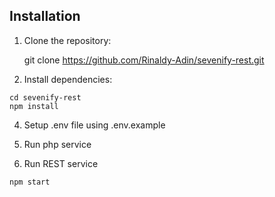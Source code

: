 ## Installation

1. Clone the repository:

   git clone https://github.com/Rinaldy-Adin/sevenify-rest.git

2. Install dependencies:
```
cd sevenify-rest
npm install
```

4. Setup .env file using .env.example

5. Run php service

6. Run REST service

```
npm start
```